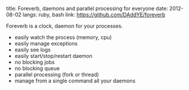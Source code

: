 title: Foreverb, daemons and parallel processing for everyone
date: 2012-08-02
langs: ruby, bash
link: https://github.com/DAddYE/foreverb

Foreverb is a clock, daemon for your processes.

* easily watch the process (memory, cpu)
* easily manage exceptions
* easily see logs
* easily start/stop/restart daemon
* no blocking jobs
* no blocking queue
* parallel processing (fork or thread)
* manage from a single command all your daemons
